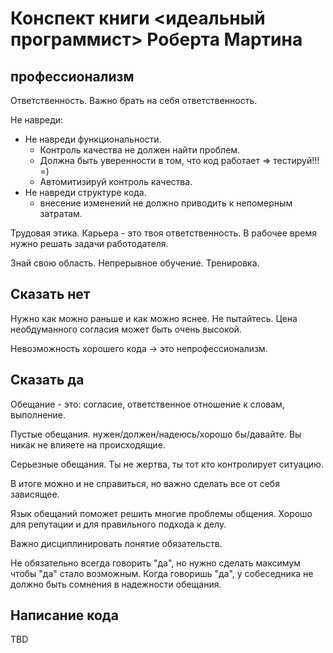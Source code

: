 # Конспект книги <идеальный программист> Роберта Мартина

## профессионализм

Ответственность. Важно брать на себя ответственность.

Не навреди:

*  Не навреди функциональности.
    *  Контроль качества не должен найти проблем.
    *  Должна быть уверенности в том, что код работает => тестируй!!! =)
    *  Автомитизируй контроль качества.
*  Не навреди структуре кода.
    *  внесение изменений не должно приводить к непомерным затратам.

Трудовая этика. Карьера - это твоя ответственность. В рабочее время нужно решать задачи работодателя.

Знай свою область. Непрерывное обучение. Тренировка.

## Сказать нет

Нужно как можно раньше и как можно яснее. Не пытайтесь. Цена необдуманного согласия может быть очень высокой.

Невозможность хорошего кода -> это непрофессионализм.


## Сказать да

Обещание - это: согласие, ответственное отношение к словам, выполнение.

Пустые обещания. нужен/должен/надеюсь/хорошо бы/давайте. Вы никак не влияете на происходящие.

Серьезные обещания. Ты не жертва, ты тот кто контролирует ситуацию.

В итоге можно и не справиться, но важно сделать все от себя зависящее. 

Язык обещаний поможет решить многие проблемы общения. Хорошо для репутации и для правильного подхода к делу.

Важно дисциплинировать понятие обязательств.

Не обязательно всегда говорить "да", но нужно сделать максимум чтобы "да" стало возможным. Когда говоришь "да", у собеседника не должно быть сомнения в надежности обещания.

## Написание кода

TBD
